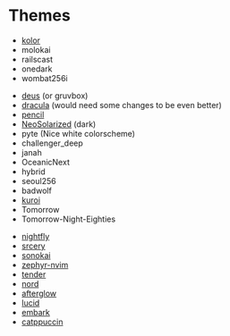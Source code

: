 # Themes

- [kolor](https://github.com/zeis/vim-kolor)
- molokai
- railscast
- onedark
- wombat256i
* [deus](https://github.com/ajmwagar/vim-deus) (or gruvbox)
* [dracula](https://github.com/dracula/vim) (would need some changes to be even better)
* [pencil](https://github.com/reedes/vim-colors-pencil)
* [NeoSolarized](https://github.com/iCyMind/NeoSolarized) (dark)
* pyte (Nice white colorscheme)
* challenger_deep
* janah
* OceanicNext
* hybrid
* seoul256
* badwolf
* [kuroi](https://github.com/aonemd/kuroi.vim)
* Tomorrow
* Tomorrow-Night-Eighties
- [nightfly](https://github.com/bluz71/vim-nightfly-guicolors)
- [srcery](https://github.com/srcery-colors/srcery-vim)
- [sonokai](https://github.com/sainnhe/sonokai)
- [zephyr-nvim](https://github.com/glepnir/zephyr-nvim)
- [tender](https://github.com/jacoborus/tender.vim)
- [nord](https://github.com/arcticicestudio/nord-vim)
- [afterglow](https://github.com/danilo-augusto/vim-afterglow)
- [lucid](https://github.com/cseelus/vim-colors-lucid)
- [embark](https://github.com/embark-theme/vim)
- [catppuccin](https://github.com/catppuccin/nvim)
